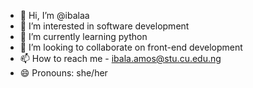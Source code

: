 - 👋 Hi, I’m @ibalaa
- 👀 I’m interested in software development
- 🌱 I’m currently learning python
- 💞️ I’m looking to collaborate on front-end development
- 📫 How to reach me - ibala.amos@stu.cu.edu.ng
- 😄 Pronouns: she/her
  

<!---
ibalaa/ibalaa is a ✨ special ✨ repository because its `README.md` (this file) appears on your GitHub profile.
You can click the Preview link to take a look at your changes.
--->

